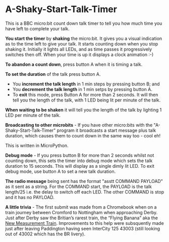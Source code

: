 # A-Shaky-Start-Talk-Timer

This is a BBC micro:bit count down talk timer to tell you how much time you have left to complete your talk. 

**You start the timer** by **shaking** the micro:bit. It gives you a visual indication as to the time left to give your talk. It starts counting down when you stop shaking it. Initially it lights all LEDs, and as time passes it progressively switches then off. When your time is up it displays a clock animation :-)  

**To abandon a count down**, press button A when it is timing a talk.

**To set the duration** of the talk press button A.
  * You **increment the talk length** in 1 min steps by pressing button B; and 
  * You **decrement the talk length** in 1 min setps by pressing button A. 
  * To **exit** this mode, press Button A for more than 2 seconds. It will then tell you the length of the talk, with 1 LED being lit per minute of the talk.

**When waiting to be shaken** it will tell you the length of the talk by lighting 1 LED per minute of the talk.

**Broadcasting to other microbits** - If you have other micro:bits with the "A-Shaky-Start-Talk-Timer" program it broadcasts a start message plus talk duration, which causes them to count down in the same way too - cool eh!

This is written in MicroPython.

**Debug mode** - If you press button B for more than 2 seconds whilst not counting down, this sets the timer into debug mode which sets the talk duration to 15 seconds. This will display as a single dimly lit LED. To exit debug mode, use button A to set a new talk duration.

**The radio message** being sent has the format "asstt COMMAND PAYLOAD" as it sent as a string. For the COMMAND start, the PAYLOAD is the talk length/25 i.e. the delay to switch off each LED. The other COMMAND is stop and it has no PAYLOAD.

**A little trivia** - The first submit was made from a Chromebook when on a train journey between Cromford to Nottingham when approaching Derby. Just after Derby saw the Britian’s rarest train, the “Flying Banana” aka the [New Measurement Train](https://en.wikipedia.org/wiki/New_Measurement_Train). Improvements to this help were subsquently made just after leaving Paddington having seen InterCity 125 43003 (still looking out of 43002 which has the BR livery).
